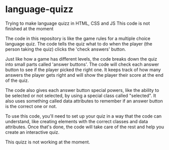 # language-quizz
Trying to make language quizz in HTML, CSS and JS
This code is not finished at the moment


The code in this repository is like the game rules for a multiple choice language quiz. The code tells the quiz what to do when the player (the person taking the quiz) clicks the 'check answers' button.


Just like how a game has different levels, the code breaks down the quiz into small parts called 'answer buttons'. The code will check each answer button to see if the player picked the right one. It keeps track of how many answers the player gets right and will show the player their score at the end of the quiz.


The code also gives each answer button special powers, like the ability to be selected or not selected, by using a special class called "selected". It also uses something called data attributes to remember if an answer button is the correct one or not.


To use this code, you'll need to set up your quiz in a way that the code can understand, like creating elements with the correct classes and data attributes. Once that's done, the code will take care of the rest and help you create an interactive quiz.


This quizz is not working at the moment.

